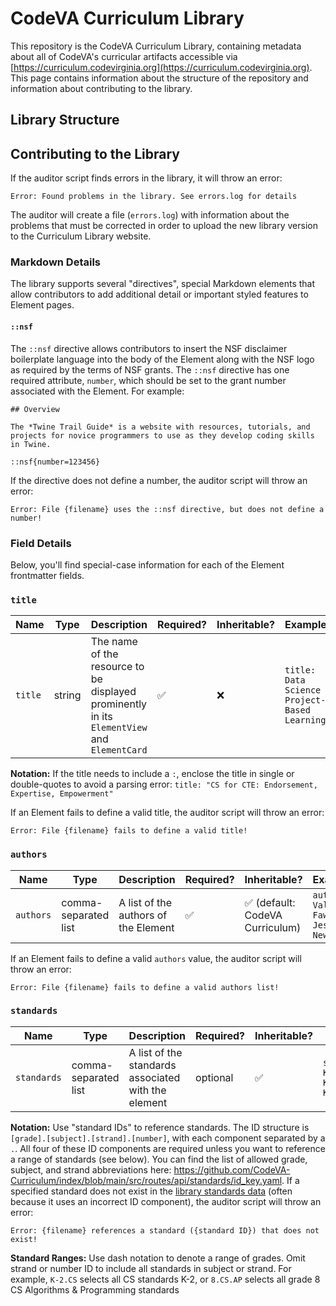 # CodeVA Curriculum Library

This repository is the CodeVA Curriculum Library, containing metadata about all of CodeVA's curricular artifacts accessible via [https://curriculum.codevirginia.org](https://curriculum.codevirginia.org). This page contains information about the structure of the repository and information about contributing to the library.

## Library Structure

## Contributing to the Library

If the auditor script finds errors in the library, it will throw an error:

```
Error: Found problems in the library. See errors.log for details
```

The auditor will create a file (`errors.log`) with information about the problems that must be corrected in order to upload the new library version to the Curriculum Library website.

### Markdown Details

The library supports several "directives", special Markdown elements that allow contributors to add additional detail or important styled features to Element pages.

#### `::nsf`

The `::nsf` directive allows contributors to insert the NSF disclaimer boilerplate language into the body of the Element along with the NSF logo as required by the terms of NSF grants. The `::nsf` directive has one required attribute, `number`, which should be set to the grant number associated with the Element. For example:

```
## Overview

The *Twine Trail Guide* is a website with resources, tutorials, and projects for novice programmers to use as they develop coding skills in Twine.

::nsf{number=123456}
```

If the directive does not define a number, the auditor script will throw an error:

```
Error: File {filename} uses the ::nsf directive, but does not define a number!
```

### Field Details

Below, you'll find special-case information for each of the Element frontmatter fields.

### `title`

| Name | Type | Description | Required? | Inheritable? | Example |
| ---- | ---- | ----------- | --------- | ----------- | ------- |
| `title` | string | The name of the resource to be displayed prominently in its `ElementView` and `ElementCard` | ✅ | ❌ | `title: Data Science Project-Based Learning` |

**Notation:** If the title needs to include a `:`, enclose the title in single or double-quotes to avoid a parsing error: `title: "CS for CTE: Endorsement, Expertise, Empowerment"`

If an Element fails to define a valid title, the auditor script will throw an error:

```
Error: File {filename} fails to define a valid title!
```

### `authors`

| Name | Type | Description | Required? | Inheritable? | Example |
| ---- | ---- | ----------- | --------- | ----------- | ------- |
| `authors` | comma-separated list | A list of the authors of the Element | ✅ | ✅ (default: CodeVA Curriculum) | `authors: Valerie Fawley, Jess Newsome` |

If an Element fails to define a valid `authors` value, the auditor script will throw an error:

```
Error: File {filename} fails to define a valid authors list!
```

### `standards`

| Name | Type | Description | Required? | Inheritable? | Example |
| ---- | ---- | ----------- | --------- | ------------ | ------- |
| `standards` | comma-separated list | A list of the standards associated with the element | optional | ✅ | `standards: K.CS.AP.1, K.MT, K.CS.IC` |

**Notation:** Use "standard IDs" to reference standards. The ID structure is `[grade].[subject].[strand].[number]`, with each component separated by a `.`. All four of these ID components are required unless you want to reference a range of standards (see below). You can find the list of allowed grade, subject, and strand abbreviations here: https://github.com/CodeVA-Curriculum/index/blob/main/src/routes/api/standards/id_key.yaml. If a specified standard does not exist in the [library standards data](https://github.com/CodeVA-Curriculum/index/tree/main/src/routes/api/standards) (often because it uses an incorrect ID component), the auditor script will throw an error:

```
Error: {filename} references a standard ({standard ID}) that does not exist!
```

**Standard Ranges:** Use dash notation to denote a range of grades. Omit strand or number ID to include all standards in subject or strand. For example, `K-2.CS` selects all CS standards K-2, or `8.CS.AP` selects all grade 8 CS Algorithms & Programming standards